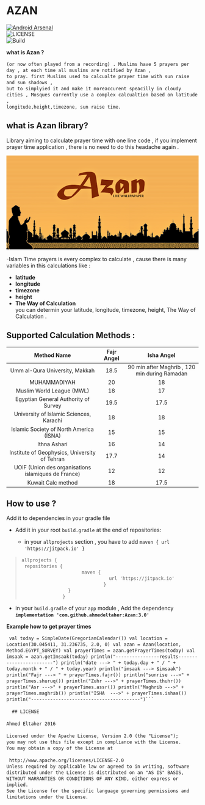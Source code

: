 # AZAN  
  
  
[![Android Arsenal](https://img.shields.io/badge/Android-Time%20Prayer-brightgreen.svg)](https://android-arsenal.com/details/1/5099)  
![LICENSE](https://img.shields.io/badge/License-Apache%20License%20V2.0-brightgreen.svg)  
![Build](https://img.shields.io/badge/Azan-jitpack.io-blue.svg)  
  
  
**what is Azan ?**   
``` The Muslim call to ritual prayer made by a muezzin from the minaret of a mosque  
(or now often played from a recording) . Muslims have 5 prayers per day , at each time all muslims are notified by Azan ,  
to pray. first Muslims used to calcualte prayer time with sun raise and sun shadows ,  
but to simplyied it and make it moreaccurent speacilly in cloudy cities , Mosques currently use a complex calcualtion based on latitude ,  
longitude,height,timezone, sun raise time.  
```  
  
  
  
## what is Azan library?  
  
Library aiming to calculate prayer time with one line code , if you implement prayer time application , there is no need to do this headache again .  
  
![Azan](./azan-preview.png)  
  
-Islam Time prayers is every complex to calculate , cause there is many variables in this calculations like :  
  
- **latitude**  
- **longitude**  
- **timezone**  
- **height**  
- **The Way of Calculation**   
you can determin your latitude, longitude, timezone, height, The Way of Calculation .  
  
  
## Supported Calculation Methods :  
  
| Method Name                                          | Fajr Angel           | Isha Angel                                    |  
|:----------------------------------------------------:|:--------------------:|:---------------------------------------------:|  
| Umm al-Qura University, Makkah                       | 18.5                 | 90 min after Maghrib , 120 min during Ramadan |  
| MUHAMMADIYAH                                         | 20                   | 18                                            |  
| Muslim World League (MWL)                            | 18                   | 17                                            |  
| Egyptian General Authority of Survey                 | 19.5                 | 17.5                                          |  
| University of Islamic Sciences, Karachi              | 18                   | 18                                            |  
| Islamic Society of North America (ISNA)              | 15                   | 15                                            |  
| Ithna Ashari                                         | 16                      | 14                                            |  
| Institute of Geophysics, University of Tehran        | 17.7                 | 14                                            |  
| UOIF (Union des organisations islamiques de France)  | 12                   | 12                                            |  
| Kuwait Calc method                                   | 18                   | 17.5                                          |  
  
  
## How to use ?  
  
Add it to dependencies in your gradle file   
  
- Add it in your root `build.gradle` at the end of repositories:  
  
  - in your `allprojects` section , you have to add  `maven { url 'https://jitpack.io' }`   

>     allprojects {  
>      repositories { 
>                           maven { 
>                                     url 'https://jitpack.io' 
> 			                        }
> 			           }
> 			         }

 - in your `build.gradle` of your `app` module , Add the dependency 
			**`implementation 'com.github.ahmedeltaher:Azan:3.0'`**
   

**Example how to get prayer times**  
  
```  
 val today = SimpleDate(GregorianCalendar()) val location = Location(30.045411, 31.236735, 2.0, 0) val azan = Azan(location, Method.EGYPT_SURVEY) val prayerTimes = azan.getPrayerTimes(today) val imsaak = azan.getImsaak(today) println("----------------results------------------------") println("date ---> " + today.day + " / " + today.month + " / " + today.year) println("imsaak ---> $imsaak") println("Fajr ---> " + prayerTimes.fajr()) println("sunrise --->" + prayerTimes.shuruq()) println("Zuhr --->" + prayerTimes.thuhr()) println("Asr --->" + prayerTimes.assr()) println("Maghrib --->" + prayerTimes.maghrib()) println("ISHA  --->" + prayerTimes.ishaa()) println("----------------------------------------")```  
  
  ## LICENSE  
  
Ahmed Eltaher 2016  
  
Licensed under the Apache License, Version 2.0 (the "License");  
you may not use this file except in compliance with the License.  
You may obtain a copy of the License at  
  
 http://www.apache.org/licenses/LICENSE-2.0  
Unless required by applicable law or agreed to in writing, software  
distributed under the License is distributed on an "AS IS" BASIS,  
WITHOUT WARRANTIES OR CONDITIONS OF ANY KIND, either express or implied.  
See the License for the specific language governing permissions and  
limitations under the License.